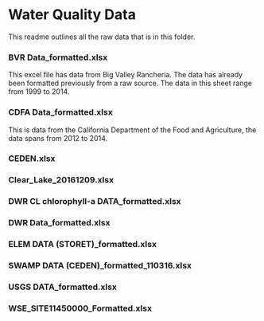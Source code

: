 # Water Quality Data 

This readme outlines all the raw data that is in this folder. 

### BVR Data_formatted.xlsx 

This excel file has data from Big Valley Rancheria. The data has already been 
formatted previously from a raw source. The data in this sheet range from 
1999 to 2014.


### CDFA Data_formatted.xlsx

This is data from the California Department of the Food and Agriculture, the data spans
from 2012 to 2014.


### CEDEN.xlsx 


### Clear_Lake_20161209.xlsx


### DWR CL chlorophyll-a DATA_formatted.xlsx


### DWR Data_formatted.xlsx


### ELEM DATA (STORET)\_formatted.xlsx


### SWAMP DATA (CEDEN)\_formatted_110316.xlsx


### USGS DATA_formatted.xlsx


### WSE_SITE11450000_Formatted.xlsx

